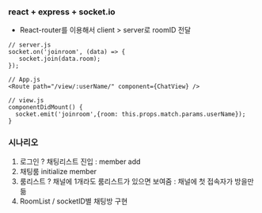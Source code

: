 ### react + express + socket.io

* React-router를 이용해서 client > server로 roomID 전달
  
```
// server.js
socket.on('joinroom', (data) => {
   socket.join(data.room);
});

// App.js
<Route path="/view/:userName/" component={ChatView} />

// view.js
componentDidMount() {
  socket.emit('joinroom',{room: this.props.match.params.userName});
}
```

### 시나리오

1) 로그인 ? 채팅리스트 진입 : member add
2) 채팅룸 initialize member 
3) 룸리스트 ? 채널에 1개라도 룸리스트가 있으면 보여줌 : 채널에 첫 접속자가 방을만듦
4) RoomList / socketID별 채팅방 구현


